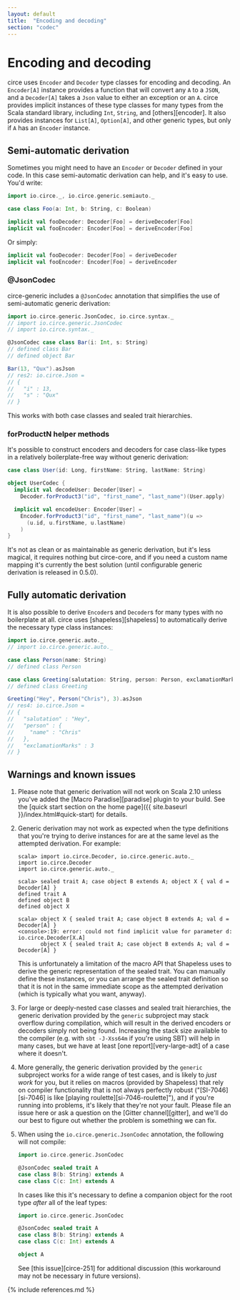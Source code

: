 ```yaml
---
layout: default
title:  "Encoding and decoding"
section: "codec"
---
```


# Encoding and decoding

circe uses `Encoder` and `Decoder` type classes for encoding and decoding. An `Encoder[A]` instance
provides a function that will convert any `A` to a `JSON`, and a `Decoder[A]` takes a `Json` value
to either an exception or an `A`. circe provides implicit instances of these type classes for many
types from the Scala standard library, including `Int`, `String`, and [others][encoder]. It also
provides instances for `List[A]`, `Option[A]`, and other generic types, but only if `A` has an
`Encoder` instance.

## Semi-automatic derivation

Sometimes you might need to have an `Encoder` or `Decoder` defined in your code. In this case
semi-automatic derivation can help, and it's easy to use. You'd write:

```scala
import io.circe._, io.circe.generic.semiauto._

case class Foo(a: Int, b: String, c: Boolean)

implicit val fooDecoder: Decoder[Foo] = deriveDecoder[Foo]
implicit val fooEncoder: Encoder[Foo] = deriveEncoder[Foo]
```

Or simply:

```scala
implicit val fooDecoder: Decoder[Foo] = deriveDecoder
implicit val fooEncoder: Encoder[Foo] = deriveEncoder
```

### @JsonCodec

circe-generic includes a `@JsonCodec` annotation that simplifies the use of semi-automatic generic derivation:

```scala
import io.circe.generic.JsonCodec, io.circe.syntax._
// import io.circe.generic.JsonCodec
// import io.circe.syntax._

@JsonCodec case class Bar(i: Int, s: String)
// defined class Bar
// defined object Bar

Bar(13, "Qux").asJson
// res2: io.circe.Json =
// {
//   "i" : 13,
//   "s" : "Qux"
// }
```

This works with both case classes and sealed trait hierarchies.

### forProductN helper methods

It's possible to construct encoders and decoders for case class-like types in a relatively boilerplate-free way
without generic derivation:

```scala
case class User(id: Long, firstName: String, lastName: String)

object UserCodec {
  implicit val decodeUser: Decoder[User] =
    Decoder.forProduct3("id", "first_name", "last_name")(User.apply)

  implicit val encodeUser: Encoder[User] =
    Encoder.forProduct3("id", "first_name", "last_name")(u =>
      (u.id, u.firstName, u.lastName)
    )
}
```

It's not as clean or as maintainable as generic derivation, but it's less magical, it requires nothing
but circe-core, and if you need a custom name mapping it's currently the best solution
(until configurable generic derivation is released in 0.5.0).

## Fully automatic derivation

It is also possible to derive `Encoder`s and `Decoder`s for many types with no boilerplate at all.
circe uses [shapeless][shapeless] to automatically derive the necessary type class instances:

```scala
import io.circe.generic.auto._
// import io.circe.generic.auto._

case class Person(name: String)
// defined class Person

case class Greeting(salutation: String, person: Person, exclamationMarks: Int)
// defined class Greeting

Greeting("Hey", Person("Chris"), 3).asJson
// res4: io.circe.Json =
// {
//   "salutation" : "Hey",
//   "person" : {
//     "name" : "Chris"
//   },
//   "exclamationMarks" : 3
// }
```

## Warnings and known issues

1. Please note that generic derivation will not work on Scala 2.10 unless you've added the [Macro
   Paradise][paradise] plugin to your build. See the [quick start section on the home page]({{ site.baseurl }}/index.html#quick-start) 
   for details.

2. Generic derivation may not work as expected when the type definitions that you're trying to
   derive instances for are at the same level as the attempted derivation. For example:

    ```
    scala> import io.circe.Decoder, io.circe.generic.auto._
    import io.circe.Decoder
    import io.circe.generic.auto._

    scala> sealed trait A; case object B extends A; object X { val d = Decoder[A] }
    defined trait A
    defined object B
    defined object X

    scala> object X { sealed trait A; case object B extends A; val d = Decoder[A] }
    <console>:19: error: could not find implicit value for parameter d: io.circe.Decoder[X.A]
           object X { sealed trait A; case object B extends A; val d = Decoder[A] }
    ```

   This is unfortunately a limitation of the macro API that Shapeless uses to derive the generic
   representation of the sealed trait. You can manually define these instances, or you can arrange
   the sealed trait definition so that it is not in the same immediate scope as the attempted
   derivation (which is typically what you want, anyway).

3. For large or deeply-nested case classes and sealed trait hierarchies, the generic derivation
   provided by the `generic` subproject may stack overflow during compilation, which will result in
   the derived encoders or decoders simply not being found. Increasing the stack size available to
   the compiler (e.g. with `sbt -J-Xss64m` if you're using SBT) will help in many cases, but we have
   at least [one report][very-large-adt] of a case where it doesn't.

4. More generally, the generic derivation provided by the `generic` subproject works for a wide
   range of test cases, and is likely to _just work_ for you, but it relies on macros (provided by
   Shapeless) that rely on compiler functionality that is not always perfectly robust
   ("[SI-7046][si-7046] is like [playing roulette][si-7046-roulette]"), and if you're running into
   problems, it's likely that they're not your fault. Please file an issue here or ask a question on
   the [Gitter channel][gitter], and we'll do our best to figure out whether the problem is
   something we can fix.

5. When using the `io.circe.generic.JsonCodec` annotation, the following will not compile:

   ```scala
   import io.circe.generic.JsonCodec

   @JsonCodec sealed trait A
   case class B(b: String) extends A
   case class C(c: Int) extends A
   ```

   In cases like this it's necessary to define a companion object for the root type _after_ all of
   the leaf types:

   ```scala
   import io.circe.generic.JsonCodec

   @JsonCodec sealed trait A
   case class B(b: String) extends A
   case class C(c: Int) extends A

   object A
   ```

   See [this issue][circe-251] for additional discussion (this workaround may not be necessary in
   future versions).

{% include references.md %}
